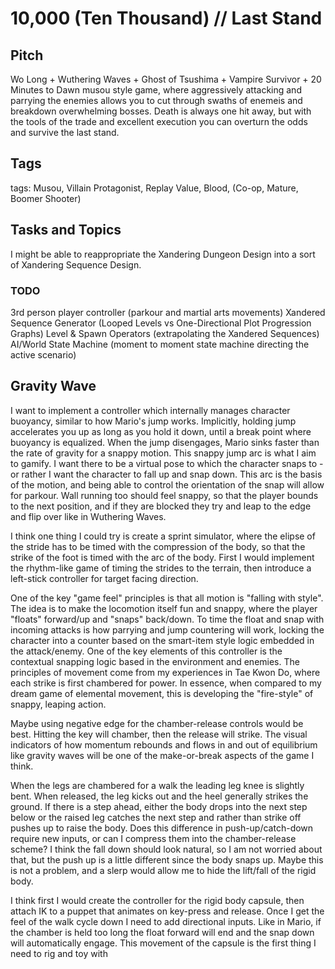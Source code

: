 # 10,000 (Ten Thousand) // Last Stand
## Pitch
Wo Long + Wuthering Waves + Ghost of Tsushima + Vampire Survivor + 20 Minutes to Dawn musou style game, where aggressively attacking and parrying the enemies allows you to cut through swaths of enemeis and breakdown overwhelming bosses. Death is always one hit away, but with the tools of the trade and excellent execution you can overturn the odds and survive the last stand.

## Tags
tags: Musou, Villain Protagonist, Replay Value, Blood, (Co-op, Mature, Boomer Shooter)

## Tasks and Topics
I might be able to reappropriate the Xandering Dungeon Design into a sort of Xandering Sequence Design.

### TODO
3rd person player controller (parkour and martial arts movements)
Xandered Sequence Generator (Looped Levels vs One-Directional Plot Progression Graphs)
Level & Spawn Operators (extrapolating the Xandered Sequences)
AI/World State Machine (moment to moment state machine directing the active scenario)

## Gravity Wave
I want to implement a controller which internally manages character buoyancy, similar to how Mario's jump works. Implicitly, holding jump accelerates you up as long as you hold it down, until a break point where buoyancy is equalized. When the jump disengages, Mario sinks faster than the rate of gravity for a snappy motion. This snappy jump arc is what I aim to gamify. I want there to be a virtual pose to which the character snaps to - or rather I want the character to fall up and snap down. This arc is the basis of the motion, and being able to control the orientation of the snap will allow for parkour. Wall running too should feel snappy, so that the player bounds to the next position, and if they are blocked they try and leap to the edge and flip over like in Wuthering Waves.

I think one thing I could try is create a sprint simulator, where the elipse of the stride has to be timed with the compression of the body, so that the strike of the foot is timed with the arc of the body. First I would implement the rhythm-like game of timing the strides to the terrain, then introduce a left-stick controller for target facing direction.

One of the key "game feel" principles is that all motion is "falling with style". The idea is to make the locomotion itself fun and snappy, where the player "floats" forward/up and "snaps" back/down. To time the float and snap with incoming attacks is how parrying and jump countering will work, locking the character into a counter based on the smart-item style logic embedded in the attack/enemy. One of the key elements of this controller is the contextual snapping logic based in the environment and enemies. The principles of movement come from my experiences in Tae Kwon Do, where each strike is first chambered for power. In essence, when compared to my dream game of elemental movement, this is developing the "fire-style" of snappy, leaping action.

Maybe using negative edge for the chamber-release controls would be best. Hitting the key will chamber, then the release will strike. The visual indicators of how momentum rebounds and flows in and out of equilibrium like gravity waves will be one of the make-or-break aspects of the game I think.

When the legs are chambered for a walk the leading leg knee is slightly bent. When released, the leg kicks out and the heel generally strikes the ground. If there is a step ahead, either the body drops into the next step below or the raised leg catches the next step and rather than strike off pushes up to raise the body. Does this difference in push-up/catch-down require new inputs, or can I compress them into the chamber-release scheme? I think the fall down should look natural, so I am not worried about that, but the push up is a little different since the body snaps up. Maybe this is not a problem, and a slerp would allow me to hide the lift/fall of the rigid body.

I think first I would create the controller for the rigid body capsule, then attach IK to a puppet that animates on key-press and release. Once I get the feel of the walk cycle down I need to add directional inputs. Like in Mario, if the chamber is held too long the float forward will end and the snap down will automatically engage. This movement of the capsule is the first thing I need to rig and toy with